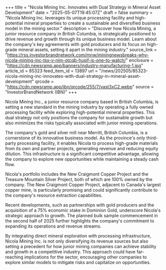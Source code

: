 +++
title = "Nicola Mining Inc. Innovates with Dual Strategy in Mineral Asset Development"
date = "2025-05-07T19:45:07Z"
draft = false
summary = "Nicola Mining Inc. leverages its unique processing facility and high-potential mineral properties to create a sustainable and diversified business model in the mining sector."
description = "Discover how Nicola Mining, a junior resource company in British Columbia, is strategically positioned to drive revenue and growth through its unique business model. Learn about the company's key agreements with gold producers and its focus on high-grade mineral assets, setting it apart in the mining industry."
source_link = "https://rss.investorbrandnetwork.com/mnw/miningnewsbreaks-why-nicola-mining-inc-tsx-v-nim-otcqb-husif-is-one-to-watch/"
enclosure = "https://cdn.newsramp.app/banners/industry-manufacturing-1.jpg"
article_id = 85323
feed_item_id = 13897
url = "/news/202505/85323-nicola-mining-inc-innovates-with-dual-strategy-in-mineral-asset-development"
qrcode = "https://cdn.newsramp.app/ibn/qrcode/255/7/vast3xC2.webp"
source = "InvestorBrandNetwork (IBN)"
+++

<p>Nicola Mining Inc., a junior resource company based in British Columbia, is setting a new standard in the mining industry by operating a fully owned processing facility while exploring high-potential mineral properties. This dual strategy not only positions the company for sustainable growth but also minimizes the risks typically associated with junior mining operations.</p><p>The company's gold and silver mill near Merritt, British Columbia, is a cornerstone of its innovative business model. As the province's only third-party processing facility, it enables Nicola to process high-grade materials from its own and partner projects, generating revenue and reducing equity dilution. This infrastructure is a significant competitive advantage, allowing the company to explore new opportunities while maintaining a steady cash flow.</p><p>Nicola's portfolio includes the New Craigmont Copper Project and the Treasure Mountain Silver Project, both of which are 100% owned by the company. The New Craigmont Copper Project, adjacent to Canada's largest copper mine, is particularly promising and could significantly contribute to the company's resource extraction capabilities.</p><p>Recent developments, such as partnerships with gold producers and the acquisition of a 75% economic stake in Dominion Gold, underscore Nicola's strategic approach to growth. The planned bulk sample commencement in the second half of 2025 further highlights the company's commitment to expanding its operations and revenue streams.</p><p>By integrating direct mineral exploration with processing infrastructure, Nicola Mining Inc. is not only diversifying its revenue sources but also setting a precedent for how junior mining companies can achieve stability and growth in a competitive industry. This approach could have far-reaching implications for the sector, encouraging other companies to explore similar models to mitigate risks and capitalize on opportunities.</p>